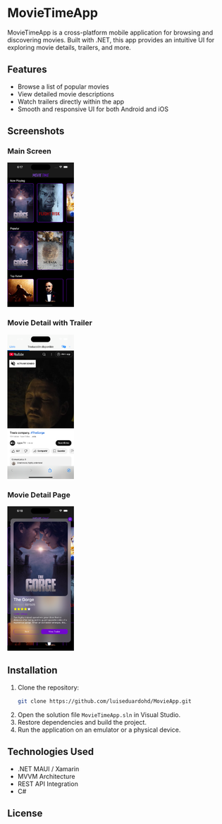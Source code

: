 # MovieTimeApp

MovieTimeApp is a cross-platform mobile application for browsing and discovering movies. Built with .NET, this app provides an intuitive UI for exploring movie details, trailers, and more.

## Features

- Browse a list of popular movies
- View detailed movie descriptions
- Watch trailers directly within the app
- Smooth and responsive UI for both Android and iOS

## Screenshots

### Main Screen
<img src="https://github.com/luiseduardohd/MovieApp/blob/master/Screenshots/Main.png?raw=true" width="30%">

### Movie Detail with Trailer
<img src="https://github.com/luiseduardohd/MovieApp/blob/master/Screenshots/Movie-Detail-Trailer.png?raw=true" width="30%">

### Movie Detail Page
<img src="https://github.com/luiseduardohd/MovieApp/blob/master/Screenshots/Movie-Detail.png?raw=true" width="30%">

## Installation

1. Clone the repository:
   ```sh
   git clone https://github.com/luiseduardohd/MovieApp.git
   ```
2. Open the solution file `MovieTimeApp.sln` in Visual Studio.
3. Restore dependencies and build the project.
4. Run the application on an emulator or a physical device.

## Technologies Used

- .NET MAUI / Xamarin
- MVVM Architecture
- REST API Integration
- C#

## License
